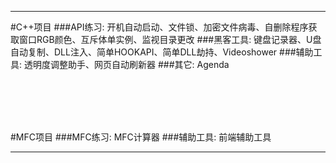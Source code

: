 
------
#C++项目
###API练习:
    开机自动启动、文件锁、加密文件病毒、自删除程序获取窗口RGB颜色、互斥体单实例、监视目录更改
###黑客工具:
    键盘记录器、U盘自动复制、DLL注入、简单HOOKAPI、简单DLL劫持、Videoshower
###辅助工具:
    透明度调整助手、网页自动刷新器
###其它:
    Agenda

<br><br><br><br>

#MFC项目
###MFC练习:
    MFC计算器
###辅助工具:
    前端辅助工具
    
------

